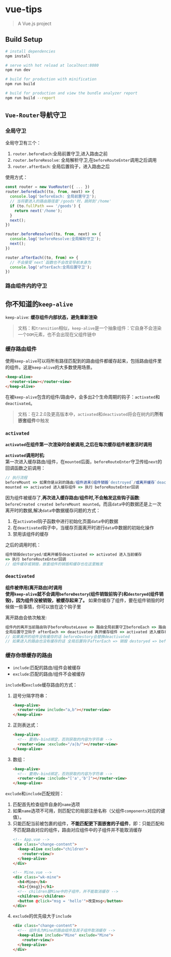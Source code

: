 # vue-tips

> A Vue.js project

## Build Setup

``` bash
# install dependencies
npm install

# serve with hot reload at localhost:8080
npm run dev

# build for production with minification
npm run build

# build for production and view the bundle analyzer report
npm run build --report
```
## `Vue-Router`导航守卫
### 全局守卫
全局守卫有三个：
1. `router.beforeEach`:全局前置守卫,进入路由之前
2. `router.beforeResolve`: 全局解析守卫,在`beforeRouteEnter`调用之后调用
3. `router.afterEach`: 全局后置钩子，进入路由之后

使用方式：
```js
const router = new VueRouter({ ... })
router.beforeEach((to, from, next) => {
  console.log('beforeEach: 全局前置守卫');
  // 当将要进入的路由路径是'/goods'时，跳转到'/home'
  if (to.fullPath === '/goods') {
    return next('/home');
  }
  next();
})

router.beforeResolve((to, from, next) => {
  console.log('beforeResolve:全局解析守卫');
  next();
})

router.afterEach((to, from) => {
  // 不会接受`next`函数也不会改变导航本身为
  console.log('afterEach:全局后置守卫');
})
```

### 路由组件内的守卫

## 你不知道的`keep-alive`
`keep-alive`: **缓存组件内部状态，避免重新渲染**
> 文档：和`transition`相似，`keep-alive`是一个抽象组件：它自身不会渲染一个`DOM`元素，也不会出现在父组件链中

### 缓存路由组件
使用`keep-alive`可以将所有路径匹配到的路由组件都缓存起来，包括路由组件里的组件。这是`keep-alive`的大多数使用场景。
```html
<keep-alive>
  <router-view></router-view>
</keep-alive>
```

在被`keep-alive`包含的组件/路由中，会多出2个生命周期的钩子：`activated`和`deactivated`。
> 文档：在2.2.0及更高版本中，`activated`和`deactivated`将会在树内的**所有嵌套组件**中触发
### `activated`
**`activated`在组件第一次渲染时会被调用,之后在每次缓存组件被激活时调用**  

**`activated`调用时机**:  
第一次进入缓存路由/组件，在`mounted`后面，`beforeRouteEnter`守卫传给`next`的回调函数之前调用：  
```js
// 执行流程
beforeMount => 如果你是从别的路由/组件进来(组件销毁`destroyed`/或离开缓存`deactivated`) => 
mounted => activated 进入缓存组件 => 执行 beforeRouteEnter回调
```
因为组件被缓存了,**再次进入缓存路由/组件时,不会触发这些钩子函数**: `beforeCreated created beforeMount mounted`。而且`data`中的数据还是上一次离开时的数据,解决`data`中数据缓存问题的方式： 
1. 在`activated`钩子函数中进行初始化页面`data`中的数据
2. 在`deactivated`钩子中，当缓存页面离开时进行`data`中数据的初始化操作
3. 禁用该组件的缓存  

之后的调用时机：
```js
组件销毁destoryed/或离开缓存deactivated => activated 进入当前缓存
=> 执行 beforeRouteEnter回调
// 组件缓存或销毁，嵌套组件的销毁和缓存也在这里触发
```

### `deactivated`
**组件被停用(离开路由)时调用**  
**使用`keep-alive`就不会调用`beforeDestory`(组件销毁前钩子)和`destoryed`(组件销毁)，因为组件没被销毁，被缓存起来了。** 如果你缓存了组件，要在组件销毁的时候做一些事情，你可以放在这个钩子里

离开路由会依次触发:
```js
组件内的离开当前路由钩子beforeRouteLeave => 路由全局前置守卫beforeEach => 路由全局解析守卫beforeResolve
全局后置守卫钩子 afterEach => deactivated 离开缓存组件 => activated 进入缓存组件（如果你进入的也是缓存路由）
// 如果离开的组件没有缓存的话 beforeDestory会替换deactivated
// 如果进入的路由也没有缓存的话 全局后置钩子afterEach => 销毁 destoryed => beforeCreated等
```
### 缓存你想缓存的路由
* `include`:匹配的路由/组件会被缓存
* `exclude`:匹配的路由/组件不会被缓存

`include`和`exclude`缓存路由的方式：
1. 逗号分隔字符串：
    ```html
    <keep-alive>
      <router-view include="a,b"></router-view>
    </keep-alive>
    ```
2. 正则表达式：
    ```html
    <keep-alive>
      <!-- 要用v-bind绑定，否则获取的内容为字符串 -->
      <router-view :exclude="/a|b/"></router-view>
    </keep-alive>
    ```
3. 数组：
    ```html
    <keep-alive>
      <!-- 要用v-bind绑定，否则获取的内容为字符串 -->
      <router-view :include="['a','b']"></router-view>
    </keep-alive>
    ```

`exclude`和`include`匹配规则：
1. 匹配首先检查组件自身的`name`选项
2. 如果`name`选项不可用，则匹配它的局部注册名称（父组件`components`对应的键值）。
3. 只能匹配当前被包裹的组件，**不能匹配更下面嵌套的子组件**，即：只能匹配和不匹配路由对应的组件，路由对应组件中的子组件并不能取消缓存
    ```html
    <!-- App.vue -->
    <div class="change-content">
      <keep-alive exclude="children">
        <router-view/>
      </keep-alive>
    </div>

    <!-- Mine.vue -->
    <div class="wk-mine">
      <h4>Mine</h4>
      <h1>{{msg}}</h1>
      <!-- children是Mine中的子组件，并不能取消缓存 -->
      <children></children>
      <button @click="msg = 'hello'">改变msg</button>
    </div>
    ```
4. `exclude`的优先级大于`include`
    ```html
    <div class="change-content">
      <!-- 组件名为Mine的路由组件及其子组件取消缓存 -->
      <keep-alive include="Mine" exclude="Mine">
        <router-view/>
      </keep-alive>
    </div>
    ```
